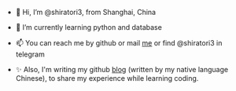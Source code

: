 - 👋 Hi, I’m @shiratori3, from Shanghai, China
- 🌱 I’m currently learning python and database
- 📫 You can reach me by github or mail [me](mailto:work.zzp1993@gmail.com) or find @shiratori3 in telegram 

- ✨ Also, I'm writing my github [blog](https://shiratori3.github.io/) (written by my native language Chinese), to share my experience while learning coding.

<!---
shiratori3/shiratori3 is a ✨ special ✨ repository because its `README.md` (this file) appears on your GitHub profile.
You can click the Preview link to take a look at your changes.
--->
